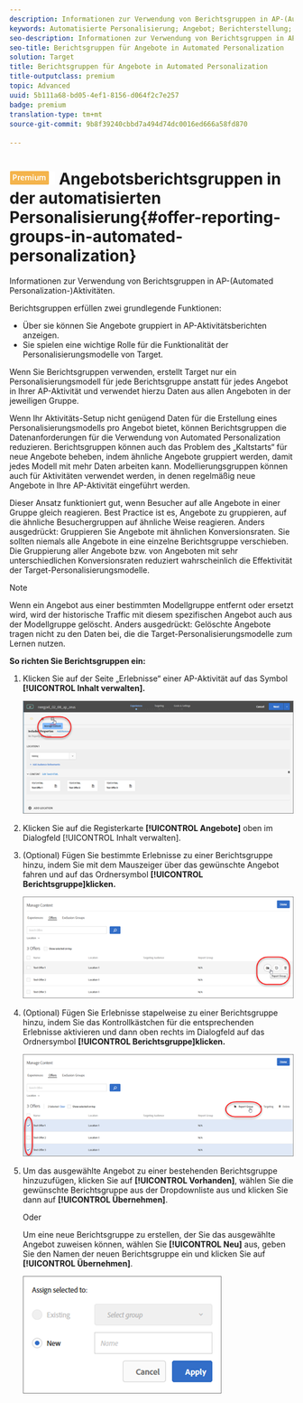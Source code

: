```yaml
---
description: Informationen zur Verwendung von Berichtsgruppen in AP-(Automated Personalization-)Aktivitäten.
keywords: Automatisierte Personalisierung; Angebot; Berichterstellung; Gruppe
seo-description: Informationen zur Verwendung von Berichtsgruppen in AP-(Automated Personalization-)Aktivitäten.
seo-title: Berichtsgruppen für Angebote in Automated Personalization
solution: Target
title: Berichtsgruppen für Angebote in Automated Personalization
title-outputclass: premium
topic: Advanced
uuid: 5b111a68-bd05-4ef1-8156-d064f2c7e257
badge: premium
translation-type: tm+mt
source-git-commit: 9b8f39240cbbd7a494d74dc0016ed666a58fd870

---
```



# ![PREMIUM](/help/assets/premium.png) Angebotsberichtsgruppen in der automatisierten Personalisierung{#offer-reporting-groups-in-automated-personalization}

Informationen zur Verwendung von Berichtsgruppen in AP-(Automated Personalization-)Aktivitäten.

Berichtsgruppen erfüllen zwei grundlegende Funktionen:

* Über sie können Sie Angebote gruppiert in AP-Aktivitätsberichten anzeigen.
* Sie spielen eine wichtige Rolle für die Funktionalität der Personalisierungsmodelle von Target.

Wenn Sie Berichtsgruppen verwenden, erstellt Target nur ein Personalisierungsmodell für jede Berichtsgruppe anstatt für jedes Angebot in Ihrer AP-Aktivität und verwendet hierzu Daten aus allen Angeboten in der jeweiligen Gruppe.

Wenn Ihr Aktivitäts-Setup nicht genügend Daten für die Erstellung eines Personalisierungsmodells pro Angebot bietet, können Berichtsgruppen die Datenanforderungen für die Verwendung von Automated Personalization reduzieren. Berichtsgruppen können auch das Problem des „Kaltstarts“ für neue Angebote beheben, indem ähnliche Angebote gruppiert werden, damit jedes Modell mit mehr Daten arbeiten kann. Modellierungsgruppen können auch für Aktivitäten verwendet werden, in denen regelmäßig neue Angebote in Ihre AP-Aktivität eingeführt werden.

Dieser Ansatz funktioniert gut, wenn Besucher auf alle Angebote in einer Gruppe gleich reagieren. Best Practice ist es, Angebote zu gruppieren, auf die ähnliche Besuchergruppen auf ähnliche Weise reagieren. Anders ausgedrückt: Gruppieren Sie Angebote mit ähnlichen Konversionsraten. Sie sollten niemals alle Angebote in eine einzelne Berichtsgruppe verschieben. Die Gruppierung aller Angebote bzw. von Angeboten mit sehr unterschiedlichen Konversionsraten reduziert wahrscheinlich die Effektivität der Target-Personalisierungsmodelle.

>[!NOTE]
>
>Wenn ein Angebot aus einer bestimmten Modellgruppe entfernt oder ersetzt wird, wird der historische Traffic mit diesem spezifischen Angebot auch aus der Modellgruppe gelöscht. Anders ausgedrückt: Gelöschte Angebote tragen nicht zu den Daten bei, die die Target-Personalisierungsmodelle zum Lernen nutzen.

**So richten Sie Berichtsgruppen ein:**

1. Klicken Sie auf der Seite „Erlebnisse“ einer AP-Aktivität auf das Symbol **[!UICONTROL Inhalt verwalten].**

   ![](assets/ap_manage_content.png)

1. Klicken Sie auf die Registerkarte **[!UICONTROL Angebote]** oben im Dialogfeld [!UICONTROL Inhalt verwalten].
1. (Optional) Fügen Sie bestimmte Erlebnisse zu einer Berichtsgruppe hinzu, indem Sie mit dem Mauszeiger über das gewünschte Angebot fahren und auf das Ordnersymbol **[!UICONTROL Berichtsgruppe]klicken.**

   ![](assets/ap_manage_content_2.png)

1. (Optional) Fügen Sie Erlebnisse stapelweise zu einer Berichtsgruppe hinzu, indem Sie das Kontrollkästchen für die entsprechenden Erlebnisse aktivieren und dann oben rechts im Dialogfeld auf das Ordnersymbol **[!UICONTROL Berichtsgruppe]klicken.**

   ![](assets/ap_reporting_groups.png)

1. Um das ausgewählte Angebot zu einer bestehenden Berichtsgruppe hinzuzufügen, klicken Sie auf **[!UICONTROL Vorhanden]**, wählen Sie die gewünschte Berichtsgruppe aus der Dropdownliste aus und klicken Sie dann auf **[!UICONTROL Übernehmen]**.

   Oder

   Um eine neue Berichtsgruppe zu erstellen, der Sie das ausgewählte Angebot zuweisen können, wählen Sie **[!UICONTROL Neu]** aus, geben Sie den Namen der neuen Berichtsgruppe ein und klicken Sie auf **[!UICONTROL Übernehmen]**.

   ![](assets/ap_manage_content_3.png)

